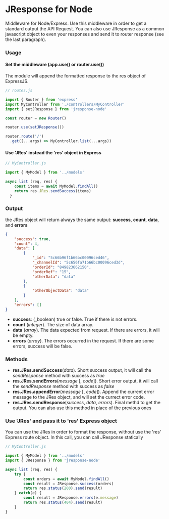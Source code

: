 # JResponse for Node

Middleware for Node/Express. Use this middleware in order to get a standard output the API Request. 
You can also use JResponse as a common javascript object to even your responses and send it to router response (see the last paragraph).  

### Usage

#### Set the middleware (app.use() or router.use())
The module will append the formatted response to the res object of ExpressJS. 

```js
// routes.js

import { Router } from 'express'
import MyController from './controllers/MyController'
import { setJResponse } from 'jresponse-node'

const router = new Router()

router.use(setJResponse())

router.route('/')
  .get((...args) => MyController.list(...args))
```

#### Use 'JRes' instead the 'res' object in Express

```js
// MyController.js

import { MyModel } from '../models'

async list (req, res) {
    const items = await MyModel.findAll()
    return res.JRes.sendSuccess(items)
  }
```

### Output

the JRes object will return always the same output: **success**, **count**, **data**, and **errors**

```json
{
    "success": true,
    "count": 4,
    "data": [
        {
            "_id": "5c66b96f1b66bc00096ced46",
            "_channelId": "5c656fa71b66bc00096ced3d",
            "orderId": "849823662150",
            "orderRef": "15",
            "otherData": "data"
        },
        { 
            "otherObjectData": "data" 
        }
    ],
    "errors": []
}
```
- **success**: (_boolean) true or false. True if there is not errors.
- **count** (_integer_). The size of data array.
- **data** (_array_). The data expected from request. If there are errors, it will be empty.
- **errors** (_array_). The errors occurred in the request. If there are some errors, success will be false.

### Methods

- **res.JRes.sendSuccess**(_data_). Short success output, it will call the _sendResponse_ method with success as _true_
- **res.JRes.sendErrors**(_message_ [, _code_]). Short error output, it will call the _sendResponse_ method with success as _false_
- **res.JRes.appendError**(_message_ [, _code_]). Append the current error message to the JRes object, and will set the currect error code.
- **res.JRes.sendResponse**(_success_, _data_, _errors_). Final methd to get the output. You can also use this method in place of the previous ones

### Use 'JRes' and pass it to 'res' Express object
You can use the JRes in order to format the response, without use the 'res' Express route object. In this call, you can call JResponse statically

```js
// MyController.js

import { MyModel } from '../models'
import { JResponse } from 'jresponse-node'

async list (req, res) {
    try {
        const orders = await MyModel.findAll()
        const result = JResponse.success(orders)
        return res.status(200).send(result)
    } catch(e) {
        const result = JResponse.errors(e.message)
        return res.status(404).send(result)
    }
}
```


